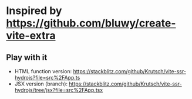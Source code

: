 # Inspired by https://github.com/bluwy/create-vite-extra

## Play with it
- HTML function version: https://stackblitz.com/github/Krutsch/vite-ssr-hydrojs?file=src%2FApp.ts
- JSX version (branch): https://stackblitz.com/github/Krutsch/vite-ssr-hydrojs/tree/jsx?file=src%2FApp.tsx